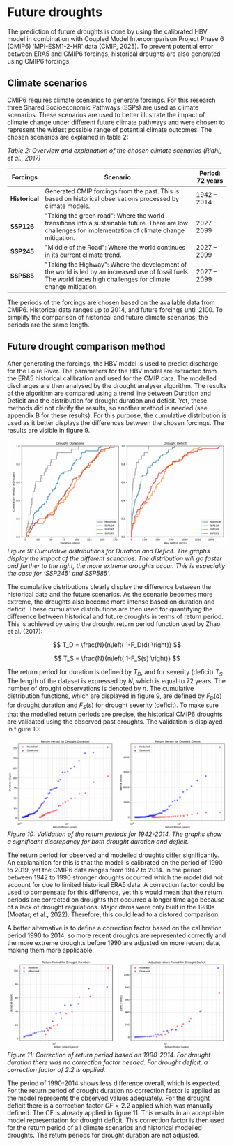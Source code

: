 # Future droughts

The prediction of future droughts is done by using the calibrated HBV model in combination with
Coupled Model Intercomparison Project Phase 6 (CMIP6) ‘MPI-ESM1-2-HR’ data (CMIP, 2025).
To prevent potential error between ERA5 and CMIP6 forcings, historical droughts are also generated
using CMIP6 forcings.

## Climate scenarios
CMIP6 requires climate scenarios to generate forcings. For this research three Shared Socioeconomic
Pathways (SSPs) are used as climate scenarios. These scenarios are used to better illustrate the
impact of climate change under different future climate pathways and were chosen to represent the
widest possible range of potential climate outcomes. The chosen scenarios are explained in table 2:

*Table 2: Overview and explanation of the chosen climate scenarios (Riahi, et al., 2017)*

| **Forcings**  | **Scenario** | **Period: 72 years** |
|--------------|-------------|----------------------|
| **Historical** | Generated CMIP forcings from the past. This is based on historical observations processed by climate models. | 1942 – 2014 |
| **SSP126** | "Taking the green road": Where the world transitions into a sustainable future. There are low challenges for implementation of climate change mitigation. | 2027 – 2099 |
| **SSP245** | "Middle of the Road": Where the world continues in its current climate trend. | 2027 – 2099 |
| **SSP585** | "Taking the Highway": Where the development of the world is led by an increased use of fossil fuels. The world faces high challenges for climate change mitigation. | 2027 – 2099 |

The periods of the forcings are chosen based on the available data from CMIP6. Historical data ranges
up to 2014, and future forcings until 2100. To simplify the comparison of historical and future climate
scenarios, the periods are the same length.

## Future drought comparison method

After generating the forcings, the HBV model is used to predict discharge for the Loire River. The
parameters for the HBV model are extracted from the ERA5 historical calibration and used for the CMIP
data. The modelled discharges are then analysed by the drought analyser algorithm. The results of the
algorithm are compared using a trend line between Duration and Deficit and the distribution for drought
duration and deficit. Yet, these methods did not clarify the results, so another method is needed (see
appendix B for these results). For this purpose, the cumulative distribution is used as it better displays
the differences between the chosen forcings. The results are visible in figure 9.

![figure9](figures/figure9.PNG)
*Figure 9: Cumulative distributions for Duration and Deficit. The graphs display the impact of the different
scenarios. The distribution will go faster and further to the right, the more extreme droughts occur. This is
especially the case for ‘SSP245’ and SSP585’.*

The cumulative distributions clearly display the difference between the historical data and the future
scenarios. As the scenario becomes more extreme, the droughts also become more intense based on
duration and deficit.
These cumulative distributions are then used for quantifying the difference between historical and future
droughts in terms of return period. This is achieved by using the drought return period function used by
Zhao, et al. (2017):

$$ T_D = \frac{N}{n\left( 1-F_D(d) \right)} $$

$$ T_S = \frac{N}{n\left( 1-F_S(s) \right)} $$

The return period for duration is defined by $T_D$, and for severity (deficit) $T_S$. The length of the dataset is
expressed by $N$, which is equal to 72 years. The number of drought observations is denoted by $n$. The
cumulative distribution functions, which are displayed in figure 9, are defined by $F_D(d)$ for drought
duration and $F_S(s)$ for drought severity (deficit).
To make sure that the modelled return periods are precise, the historical CMIP6 droughts are validated
using the observed past droughts. The validation is displayed in figure 10:

![figure10](figures/figure10.PNG)
*Figure 10: Validation of the return periods for 1942-2014. The graphs show a significant discrepancy for
both drought duration and deficit.*

The return period for observed and modelled droughts differ significantly. An explanaition for this is that
the model is calibrated on the period of 1990 to 2019, yet the CMIP6 data ranges from 1942 to 2014.
In the period between 1942 to 1990 stronger droughts occurred which the model did not account for
due to limited historical ERA5 data. A correction factor could be used to compensate for this difference,
yet this would mean that the return periods are corrected on droughts that occurred a longer time ago
because of a lack of drought regulations. Major dams were only built in the 1980s (Moatar, et al., 2022).
Therefore, this could lead to a distored comparison.

A better alternative is to define a correction factor based on the calibration period 1990 to 2014, so
more recent droughts are represented correctly and the more extreme droughts before 1990 are
adjusted on more recent data, making them more applicable. 

![figure11](figures/figure11.PNG)
*Figure 11: Correction of return period based on 1990-2014. For drought duration there was no correction
factor needed. For drought deficit, a correction factor of 2.2 is applied.*

The period of 1990-2014 shows less difference overall, which is expected. For the return period of
drought duration no correction factor is applied as the model represents the observed values
adequately. For the drought deficit there is a correction factor $CF = 2.2$ applied which was manually
defined. The CF is already applied in figure 11. This results in an acceptable model representation for
drought deficit. This correction factor is then used for the return period of all climate scenarios and
historical modelled droughts. The return periods for drought duration are not adjusted.




